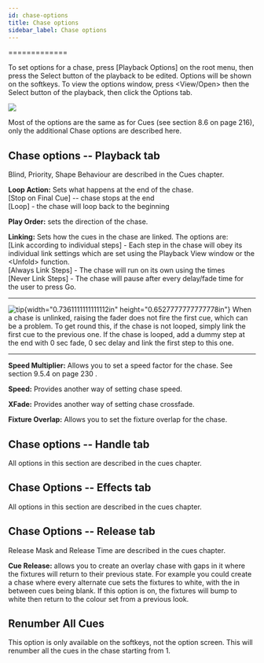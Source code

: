 ```yaml
---
id: chase-options 
title: Chase options
sidebar_label: Chase options
---
```

=============

To set options for a chase, press \[Playback Options\] on the root menu,
then press the Select button of the playback to be edited. Options will
be shown on the softkeys. To view the options window, press
\<View/Open\> then the Select button of the playback, then click the
Options tab.

![](/docs/images/image251.png)

Most of the options are the same as for Cues (see section 8.6 on page
216), only the additional Chase options are described here.

Chase options -- Playback tab
-----------------------------

Blind, Priority, Shape Behaviour are described in the Cues chapter.

**Loop Action:** Sets what happens at the end of the chase.\
\[Stop on Final Cue\] -- chase stops at the end\
\[Loop\] - the chase will loop back to the beginning

**Play Order:** sets the direction of the chase.

**Linking:** Sets how the cues in the chase are linked. The options
are:\
\[Link according to individual steps\] - Each step in the chase will
obey its individual link settings which are set using the Playback View
window or the \<Unfold\> function.\
\[Always Link Steps\] - The chase will run on its own using the times\
\[Never Link Steps\] - The chase will pause after every delay/fade time
for the user to press Go.

  -------------------------------------------------------------------------------------------- ----------------------------------------------------------------------------------------------------------------------------------------------------------------------------------------------------------------------------------------------------------------------------------------------------------------------
  ![tip](/docs/images/image7.png){width="0.7361111111111112in" height="0.6527777777777778in"}   When a chase is unlinked, raising the fader does not fire the first cue, which can be a problem. To get round this, if the chase is not looped, simply link the first cue to the previous one. If the chase is looped, add a dummy step at the end with 0 sec fade, 0 sec delay and link the first step to this one.
  -------------------------------------------------------------------------------------------- ----------------------------------------------------------------------------------------------------------------------------------------------------------------------------------------------------------------------------------------------------------------------------------------------------------------------

**Speed Multiplier:** Allows you to set a speed factor for the chase.
See section 9.5.4 on page 230 .

**Speed:** Provides another way of setting chase speed.

**XFade:** Provides another way of setting chase crossfade.

**Fixture Overlap:** Allows you to set the fixture overlap for the
chase.

Chase options -- Handle tab
---------------------------

All options in this section are described in the cues chapter.

Chase Options -- Effects tab
----------------------------

All options in this section are described in the cues chapter.

Chase Options -- Release tab
----------------------------

Release Mask and Release Time are described in the cues chapter.

**Cue Release:** allows you to create an overlay chase with gaps in it
where the fixtures will return to their previous state. For example you
could create a chase where every alternate cue sets the fixtures to
white, with the in between cues being blank. If this option is on, the
fixtures will bump to white then return to the colour set from a
previous look.

Renumber All Cues
-----------------

This option is only available on the softkeys, not the option screen.
This will renumber all the cues in the chase starting from 1.


